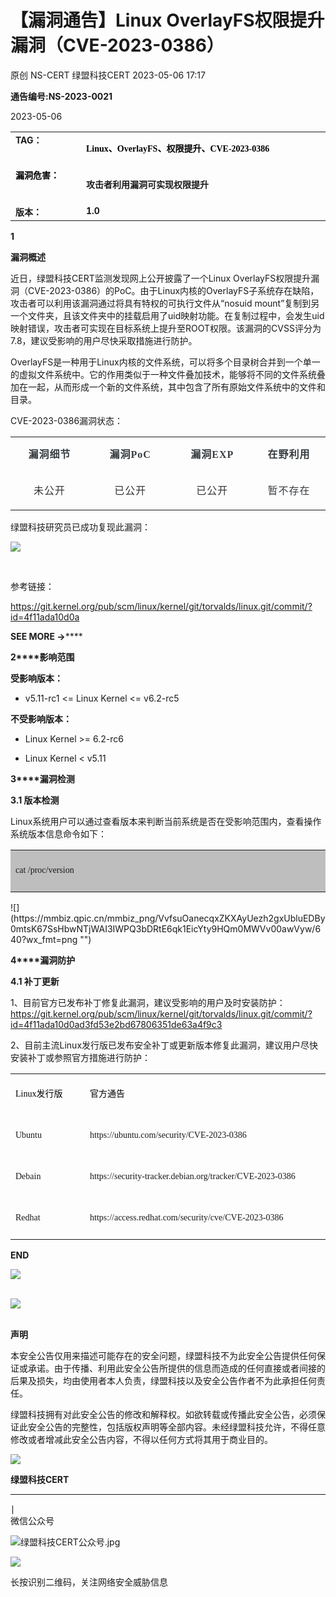 #  【漏洞通告】Linux OverlayFS权限提升漏洞（CVE-2023-0386）   
原创 NS-CERT  绿盟科技CERT   2023-05-06 17:17  
  
**通告编号:NS-2023-0021**  
  
2023-05-06  
  
<table><tbody><tr><td style="margin: 5px 10px;border-color: rgb(216, 216, 216);word-break: break-all;" valign="top" width="107"><strong><span style="font-size: 14px;">TA</span></strong><strong><span style="font-size: 14px;">G：</span></strong></td><td style="margin: 5px 10px;border-color: rgb(216, 216, 216);word-break: break-all;" valign="top" width="405"><p style="vertical-align: inherit;line-height: 1.75em;font-size: 14px;color: rgb(0, 0, 0);font-family: 微软雅黑;"><strong style="caret-color: red;line-height: 1.57em;font-family: 微软雅黑, &#34;Microsoft YaHei&#34;, sans-serif;"><span style="font-family: 微软雅黑, &#34;Microsoft YaHei&#34;;">Linux、OverlayFS、权限提升、CVE-2023-0386</span></strong></p></td></tr><tr><td style="margin: 5px 10px;border-color: rgb(216, 216, 216);word-break: break-all;" valign="top" width="95"><span style="color: rgb(0, 0, 0);"><strong><span style="font-size: 14px;">漏洞危害：</span></strong></span><span style="color: rgb(255, 0, 0);"><strong><span style="font-size: 14px;"></span></strong></span></td><td style="margin: 5px 10px;border-color: rgb(216, 216, 216);word-break: break-all;" valign="top" width="425"><p><strong style="caret-color: red;font-size: 14px;line-height: 1.5em;font-family: 微软雅黑, &#34;Microsoft YaHei&#34;;">攻击者利用漏洞可实现权限提升</strong></p></td></tr><tr><td style="margin: 5px 10px;border-color: rgb(216, 216, 216);word-break: break-all;" valign="top" width="95"><strong><span style="font-size: 14px;">版本：</span></strong></td><td style="margin: 5px 10px;border-color: rgb(216, 216, 216);word-break: break-all;" valign="top" width="425"><strong><span style="font-size: 14px;">1.0<br/></span></strong></td></tr></tbody></table>  
  
**1**  
  
  
**漏洞概述**  
  
  
近日，绿盟科技CERT监测发现网上公开披露了一个Linux OverlayFS权限提升漏洞（CVE-2023-0386）的PoC。由于Linux内核的OverlayFS子系统存在缺陷，攻击者可以利用该漏洞通过将具有特权的可执行文件从“nosuid mount”复制到另一个文件夹，且该文件夹中的挂载启用了uid映射功能。在复制过程中，会发生uid映射错误，攻击者可实现在目标系统上提升至ROOT权限。该漏洞的CVSS评分为7.8，建议受影响的用户尽快采取措施进行防护。  
  
OverlayFS是一种用于Linux内核的文件系统，可以将多个目录树合并到一个单一的虚拟文件系统中。它的作用类似于一种文件叠加技术，能够将不同的文件系统叠加在一起，从而形成一个新的文件系统，其中包含了所有原始文件系统中的文件和目录。  
  
  
CVE-2023-0386漏洞状态：  
<table><tbody><tr><td valign="top" style="border-top-width: 2px;border-left-width: 2px;border-color: windowtext;" width="136"><p style="text-align:center;line-height: 1.75em;"><span style="font-family: 微软雅黑, &#34;Microsoft YaHei&#34;;"><strong><span style="line-height: 125%;color: rgb(55, 61, 65);letter-spacing: 1px;">漏洞细节</span></strong></span></p></td><td valign="top" style="border-top-width: 2px;border-color: windowtext;" width="123"><p style="text-align:center;line-height: 1.75em;"><span style="font-family: 微软雅黑, &#34;Microsoft YaHei&#34;;"><strong><span style="line-height: 125%;color: rgb(55, 61, 65);letter-spacing: 1px;"><strong>漏洞</strong><strong>PoC</strong></span></strong></span></p></td><td valign="top" style="border-top-width: 2px;border-color: windowtext;" width="135"><p style="text-align:center;line-height: 1.75em;"><span style="font-family: 微软雅黑, &#34;Microsoft YaHei&#34;;"><strong><span style="line-height: 125%;color: rgb(55, 61, 65);letter-spacing: 1px;"><strong>漏洞</strong><strong>EXP</strong></span></strong></span></p></td><td valign="top" style="border-top-width: 2px;border-right-width: 2px;border-color: windowtext;" width="106"><p style="text-align:center;line-height: 1.75em;"><span style="font-family: 微软雅黑, &#34;Microsoft YaHei&#34;;"><strong><span style="line-height: 125%;color: rgb(55, 61, 65);letter-spacing: 1px;">在野利用</span></strong></span></p></td></tr><tr><td valign="top" style="border-bottom-width: 2px;border-left-width: 2px;border-color: windowtext;" width="136"><p style="text-align:center;line-height: 1.75em;"><span style="line-height: 125%;color: rgb(51, 51, 51);letter-spacing: 1px;font-family: 微软雅黑, &#34;Microsoft YaHei&#34;;">未公开</span></p></td><td valign="top" style="border-bottom-width: 2px;border-color: windowtext;" width="143"><p style="text-align:center;line-height: 1.75em;"><span style="line-height: 125%;color: rgb(51, 51, 51);letter-spacing: 1px;font-family: 微软雅黑, &#34;Microsoft YaHei&#34;;">已公开</span></p></td><td valign="top" style="border-bottom-width: 2px;border-color: windowtext;" width="135"><p style="text-align:center;line-height: 1.75em;"><span style="line-height: 125%;color: rgb(51, 51, 51);letter-spacing: 1px;font-family: 微软雅黑, &#34;Microsoft YaHei&#34;;">已公开</span></p></td><td valign="top" style="border-right-width: 2px;border-bottom-width: 2px;border-color: windowtext;" width="126"><p style="text-align:center;line-height: 1.75em;"><span style="line-height: 125%;color: rgb(55, 61, 65);letter-spacing: 1px;font-family: 微软雅黑, &#34;Microsoft YaHei&#34;;">暂不存在</span></p></td></tr></tbody></table>  
  
绿盟科技研究员已成功复现此漏洞：  
  
![](https://mmbiz.qpic.cn/mmbiz_png/VvfsuOanecqxZKXAyUezh2gxUbluEDByMSrsyjh5QVaFZ4a4vcg9H09iaOElB9LukuHicDoJUcu9qUB74iceEFkNA/640?wx_fmt=png "")  
  
   
  
参考链接：  
  
https://git.kernel.org/pub/scm/linux/kernel/git/torvalds/linux.git/commit/?id=4f11ada10d0a  
  
  
**SEE MORE →******  
  
**2****影响范围**  
  
**受影响版本：**  
  
- v5.11-rc1 <= Linux Kernel <= v6.2-rc5  
  
  
  
  
**不受影响版本：**  
  
- Linux Kernel >= 6.2-rc6  
  
- Linux Kernel < v5.11  
  
  
  
  
**3****漏洞检测**  
  
**3.1 版本检测**  
  
Linux系统用户可以通过查看版本来判断当前系统是否在受影响范围内，查看操作系统版本信息命令如下：  
<table><tbody><tr><td valign="top" style="border-width: 2px;border-color: windowtext;background: rgb(190, 190, 190);" width="550"><p style="text-align:left;line-height: 125%;"><span style="font-size: 14px;letter-spacing: normal;line-height: 2em;font-family: 微软雅黑, &#34;Microsoft YaHei&#34;;">cat /proc/version</span></p></td></tr></tbody></table>  
![](https://mmbiz.qpic.cn/mmbiz_png/VvfsuOanecqxZKXAyUezh2gxUbluEDBy0mtsK67SsHbwNTjWAI3IWPQ3bDRtE6qk1EicYty9HQm0MWVv00awVyw/640?wx_fmt=png "")  
  
  
**4****漏洞防护**  
  
**4.1 补丁更新**  
  
1、目前官方已发布补丁修复此漏洞，建议受影响的用户及时安装防护：  
https://git.kernel.org/pub/scm/linux/kernel/git/torvalds/linux.git/commit/?id=4f11ada10d0ad3fd53e2bd67806351de63a4f9c3  
  
2、目前主流Linux发行版已发布安全补丁或更新版本修复此漏洞，建议用户尽快安装补丁或参照官方措施进行防护：  
<table><tbody><tr><td valign="top" style="border-top-width: 2px;border-left-width: 2px;border-color: windowtext;" width="132"><p style="text-align:left;line-height: 1.75em;"><span style="color: #000000;background: #ffffff;font-size: 14px;font-family: 微软雅黑, &#34;Microsoft YaHei&#34;;">Linux发行版</span></p></td><td valign="top" style="border-top-width: 2px;border-right-width: 2px;border-color: windowtext;" width="426"><p style="text-align:left;line-height: 1.75em;"><span style="color: #000000;font-size: 14px;background: #ffffff;font-family: 微软雅黑, &#34;Microsoft YaHei&#34;;">官方通告</span></p></td></tr><tr><td valign="top" style="border-left-width: 2px;border-color: windowtext;" width="49"><p style="text-align:left;line-height: 1.75em;"><span style="font-size: 14px;font-family: 微软雅黑, &#34;Microsoft YaHei&#34;;">Ubuntu</span></p></td><td valign="top" style="border-right-width: 2px;border-color: windowtext;" width="406"><p style="text-align:left;line-height: 1.75em;"><span style="font-size: 14px;font-family: 微软雅黑, &#34;Microsoft YaHei&#34;;">https://ubuntu.com/security/CVE-2023-0386</span></p></td></tr><tr><td valign="top" style="border-left-width: 2px;border-color: windowtext;" width="49"><p style="text-align:left;line-height: 1.75em;"><span style="font-size: 14px;font-family: 微软雅黑, &#34;Microsoft YaHei&#34;;">Debain</span></p></td><td valign="top" style="border-right-width: 2px;border-color: windowtext;" width="406"><p style="text-align:left;line-height: 1.75em;"><span style="font-size: 14px;font-family: 微软雅黑, &#34;Microsoft YaHei&#34;;">https://security-tracker.debian.org/tracker/CVE-2023-0386</span></p></td></tr><tr><td valign="top" style="border-bottom-width: 2px;border-left-width: 2px;border-color: windowtext;" width="49"><p style="text-align:left;line-height: 1.75em;"><span style="font-size: 14px;font-family: 微软雅黑, &#34;Microsoft YaHei&#34;;">Redhat</span></p></td><td valign="top" style="border-right-width: 2px;border-bottom-width: 2px;border-color: windowtext;" width="406"><p style="text-align:left;line-height: 1.75em;"><span style="font-size: 14px;font-family: 微软雅黑, &#34;Microsoft YaHei&#34;;">https://access.redhat.com/security/cve/CVE-2023-0386</span></p></td></tr></tbody></table>  
  
**END**  
  
![](https://mmbiz.qpic.cn/mmbiz_png/qR4ORTNELImFwJM2rh6GKbnrurdFA28jJ8chUPyC1U6aW3jhenqEiaXkmeGVmfOnvAJy8j3My901JQ7emHaicYzA/640?wx_fmt=png "")  
           
  
![](https://mmbiz.qpic.cn/mmbiz_jpg/qR4ORTNELImFwJM2rh6GKbnrurdFA28jib7icfic0lJJHh3eLRpIXiaia08KqOSEibBsz64vlOH9aqicu3lmjccEeAFWQ/640?wx_fmt=jpeg "")  
          
  
**声明**  
  
本安全公告仅用来描述可能存在的安全问题，绿盟科技不为此安全公告提供任何保证或承诺。由于传播、利用此安全公告所提供的信息而造成的任何直接或者间接的后果及损失，均由使用者本人负责，绿盟科技以及安全公告作者不为此承担任何责任。              
  
绿盟科技拥有对此安全公告的修改和解释权。如欲转载或传播此安全公告，必须保证此安全公告的完整性，包括版权声明等全部内容。未经绿盟科技允许，不得任意修改或者增减此安全公告内容，不得以任何方式将其用于商业目的。              
  
![](https://mmbiz.qpic.cn/mmbiz_jpg/qR4ORTNELImFwJM2rh6GKbnrurdFA28jib7icfic0lJJHh3eLRpIXiaia08KqOSEibBsz64vlOH9aqicu3lmjccEeAFWQ/640?wx_fmt=jpeg "")  
  
  
**绿盟科技CERT**  
****  
∣  
微信公众号  
  
![](https://mmbiz.qpic.cn/mmbiz_jpg/VvfsuOanecqxZKXAyUezh2gxUbluEDBy4z3ERe7aN4suotaveACjeO9DdxxuUsSGP7EmPRpFuH5vzhs8QgyBJQ/640?wx_fmt=jpeg "绿盟科技CERT公众号.jpg")  
  
![](https://mmbiz.qpic.cn/mmbiz/Hu8hctxHqSW0nSJn8p8OHVEQwHicSwTibFJMBE650AxdzfISoeY8woe2QsgCINIBrccBOOUft2HuU0GsNQWibSG7g/640?wx_fmt=png "")  
  
长按识别二维码，关注网络安全威胁信息  
  
  
  

